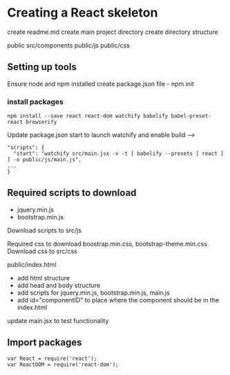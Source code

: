 # Creating a React skeleton

create readme.md
create main project directory
create directory structure

public
src/components
public/js
public/css

## Setting up tools
Ensure node and npm installed
create package.json file - npm init
### install packages
```
npm install --save react react-dom watchify babelify babel-preset-react browserify
```
Update package.json start to launch watchify and enable build -->
```
"scripts": {
  "start": "watchify src/main.jsx -v -t [ babelify --presets [ react ] ] -o public/js/main.js",
...
}
```
## Required scripts to download
- jquery.min.js
- bootstrap.min.js

Download scripts to src/js

Required css to download boostrap.min.css, bootstrap-theme.min.css
Download css to src/css

public/index.html
- add html structure
- add head and body structure
- add scripts for jquery.min.js, bootstrap.min.js, main.js
- add id="componentID" to place where the component should be in the index.html

update main.jsx to test functionality

## Import packages
```
var React = require('react');
var ReactDOM = require('react-dom');

```
